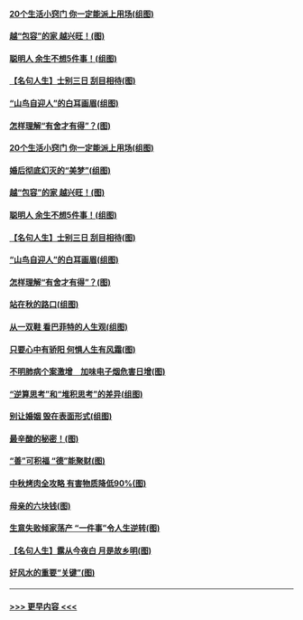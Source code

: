 #### [20个生活小窍门 你一定能派上用场(组图)](../pages/p8/907510.md?t=09161122) 
#### [越“包容”的家 越兴旺！(图)](../pages/p8/907328.md?t=09161122) 
#### [聪明人 余生不想5件事！(组图)](../pages/p8/907364.md?t=09161122) 
#### [【名句人生】士别三日 刮目相待(图)](../pages/p8/906988.md?t=09161122) 
#### [“山鸟自迎人”的白耳画眉(组图)](../pages/p8/907332.md?t=09161122) 
#### [怎样理解“有舍才有得”？(图)](../pages/p8/906872.md?t=09161122) 
#### [20个生活小窍门 你一定能派上用场(组图)](../pages/p8/907510.md?t=09161122) 
#### [婚后彻底幻灭的“美梦”(组图)](../pages/p8/907500.md?t=09161122) 
#### [越“包容”的家 越兴旺！(图)](../pages/p8/907328.md?t=09161122) 
#### [聪明人 余生不想5件事！(组图)](../pages/p8/907364.md?t=09161122) 
#### [【名句人生】士别三日 刮目相待(图)](../pages/p8/906988.md?t=09161122) 
#### [“山鸟自迎人”的白耳画眉(组图)](../pages/p8/907332.md?t=09161122) 
#### [怎样理解“有舍才有得”？(图)](../pages/p8/906872.md?t=09161122) 
#### [站在秋的路口(组图)](../pages/p8/906914.md?t=09161122) 
#### [从一双鞋 看巴菲特的人生观(组图)](../pages/p8/907311.md?t=09161122) 
#### [只要心中有骄阳 何惧人生有风霜(图)](../pages/p8/907320.md?t=09161122) 
#### [不明肺病个案激增　加味电子烟危害日增(图)](../pages/p8/907307.md?t=09161122) 
#### [“逆算思考”和“堆积思考”的差异(组图)](../pages/p8/907229.md?t=09161122) 
#### [别让婚姻 毁在表面形式(组图)](../pages/p8/907118.md?t=09161122) 
#### [最辛酸的秘密！(图)](../pages/p8/906327.md?t=09161122) 
#### [“善”可积福 “德”能聚财(图)](../pages/p8/906906.md?t=09161122) 
#### [中秋烤肉全攻略 有害物质降低90%(图)](../pages/p8/907227.md?t=09161122) 
#### [母亲的六块钱(图)](../pages/p8/907107.md?t=09161122) 
#### [生意失败倾家荡产 “一件事”令人生逆转(图)](../pages/p8/907101.md?t=09161122) 
#### [【名句人生】露从今夜白 月是故乡明(图)](../pages/p8/906558.md?t=09161122) 
#### [好风水的重要“关键”(图)](../pages/p8/907087.md?t=09161122) 

----
#### [ >>> 更早内容 <<< ](../indexes/p8-earlier.md)
